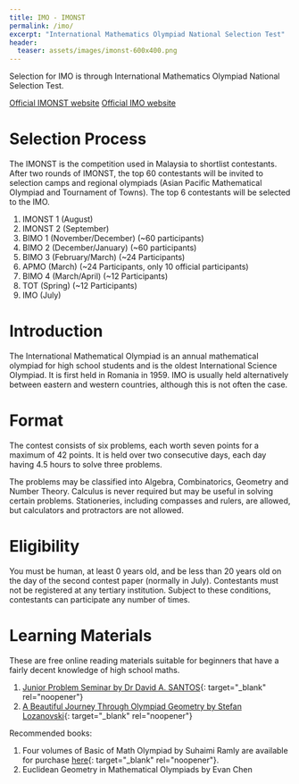 ```yaml
---
title: IMO - IMONST
permalink: /imo/
excerpt: "International Mathematics Olympiad National Selection Test"
header:
  teaser: assets/images/imonst-600x400.png
---
```


Selection for IMO is through International Mathematics Olympiad National Selection Test.

[Official IMONST website](https://imo-malaysia.org/)
[Official IMO website](https://www.imo-official.org/)

# Selection Process

The IMONST is the competition used in Malaysia to shortlist contestants. After two rounds of IMONST, the top 60 contestants will be invited to selection camps and regional olympiads (Asian Pacific Mathematical Olympiad and Tournament of Towns). The top 6 contestants will be selected to the IMO.

1. IMONST 1 (August)
2. IMONST 2 (September)
3. BIMO 1 (November/December) (~60 participants)
4. BIMO 2 (December/January) (~60 participants)
5. BIMO 3 (February/March) (~24 Participants)
6. APMO (March) (~24 Participants, only 10 official participants)
7. BIMO 4 (March/April) (~12 Participants)
8. TOT (Spring) (~12 Participants)
9. IMO (July)

# Introduction

The International Mathematical Olympiad is an annual mathematical olympiad for high school students and is the oldest International Science Olympiad. It is first held in Romania in 1959. IMO is usually held alternatively between eastern and western countries, although this is not often the case.

# Format

The contest consists of six problems, each worth seven points for a maximum of 42 points. It is held over two consecutive days, each day having 4.5 hours to solve three problems.

The problems may be classified into Algebra, Combinatorics, Geometry and Number Theory. Calculus is never required but may be useful in solving certain problems. Stationeries, including compasses and rulers, are allowed, but calculators and protractors are not allowed.

# Eligibility

You must be human, at least 0 years old, and be less than 20 years old on the day of the second contest paper (normally in July). Contestants must not be registered at any tertiary institution. Subject to these conditions, contestants can participate any number of times.

# Learning Materials

These are free online reading materials suitable for beginners that have a fairly decent knowledge of high school maths.

1. [Junior Problem Seminar by Dr David A. SANTOS](https://www.rotupitti.it/materiali/Santos_Jiunior%20problem%20seminar_2008.pdf){: target="_blank" rel="noopener"}
2. [A Beautiful Journey Through Olympiad Geometry by Stefan Lozanovski](https://www.olympiadgeometry.com/the-book.html){: target="_blank" rel="noopener"}

Recommended books:

1. Four volumes of Basic of Math Olympiad by Suhaimi Ramly are available for purchase [here](https://www.kangaroomath.com.my/product/fullset-basic-math-olympiad-bomo/){: target="_blank" rel="noopener"}.
2. Euclidean Geometry in Mathematical Olympiads by Evan Chen
